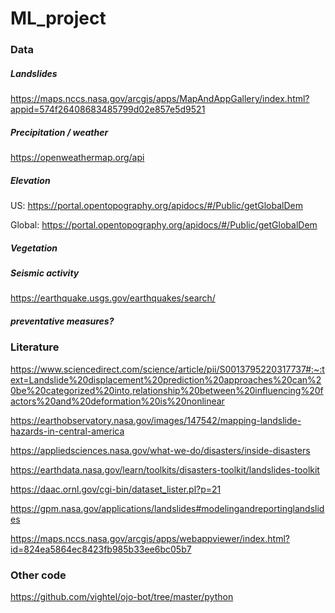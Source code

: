 # ML_project

### Data

##### Landslides 

https://maps.nccs.nasa.gov/arcgis/apps/MapAndAppGallery/index.html?appid=574f26408683485799d02e857e5d9521

##### Precipitation / weather 

https://openweathermap.org/api

##### Elevation

US: https://portal.opentopography.org/apidocs/#/Public/getGlobalDem

Global: https://portal.opentopography.org/apidocs/#/Public/getGlobalDem

##### Vegetation

##### Seismic activity

https://earthquake.usgs.gov/earthquakes/search/

##### preventative measures?

### Literature
https://www.sciencedirect.com/science/article/pii/S0013795220317737#:~:text=Landslide%20displacement%20prediction%20approaches%20can%20be%20categorized%20into,relationship%20between%20influencing%20factors%20and%20deformation%20is%20nonlinear

https://earthobservatory.nasa.gov/images/147542/mapping-landslide-hazards-in-central-america

https://appliedsciences.nasa.gov/what-we-do/disasters/inside-disasters

https://earthdata.nasa.gov/learn/toolkits/disasters-toolkit/landslides-toolkit

https://daac.ornl.gov/cgi-bin/dataset_lister.pl?p=21

https://gpm.nasa.gov/applications/landslides#modelingandreportinglandslides

https://maps.nccs.nasa.gov/arcgis/apps/webappviewer/index.html?id=824ea5864ec8423fb985b33ee6bc05b7

### Other code
https://github.com/vightel/ojo-bot/tree/master/python


